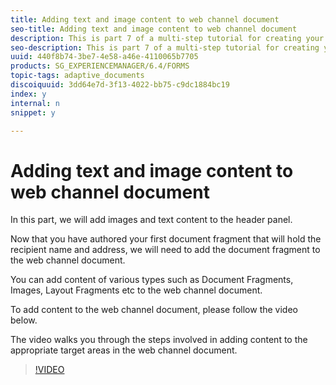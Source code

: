 ```yaml
---
title: Adding text and image content to web channel document
seo-title: Adding text and image content to web channel document
description: This is part 7 of a multi-step tutorial for creating your first interactive communications document. In this part, we will add images and text content to the header panel. 
seo-description: This is part 7 of a multi-step tutorial for creating your first interactive communications document. In this part, we will add images and text content to the header panel. 
uuid: 440f8b74-3be7-4e58-a46e-4110065b7705
products: SG_EXPERIENCEMANAGER/6.4/FORMS
topic-tags: adaptive_documents
discoiquuid: 3dd64e7d-3f13-4022-bb75-c9dc1884bc19
index: y
internal: n
snippet: y

---
```


# Adding text and image content to web channel document 

In this part, we will add images and text content to the header panel. 

Now that you have authored your first document fragment that will hold the recipient name and address, we will need to add the document fragment to the web channel document.

You can add content of various types such as Document Fragments, Images, Layout Fragments etc to the web channel document.

To add content to the web channel document, please follow the video below.

The video walks you through the steps involved in adding content to the appropriate target areas in the web channel document.

>[!VIDEO](https://video.tv.adobe.com/v/22359/?quality=9)

